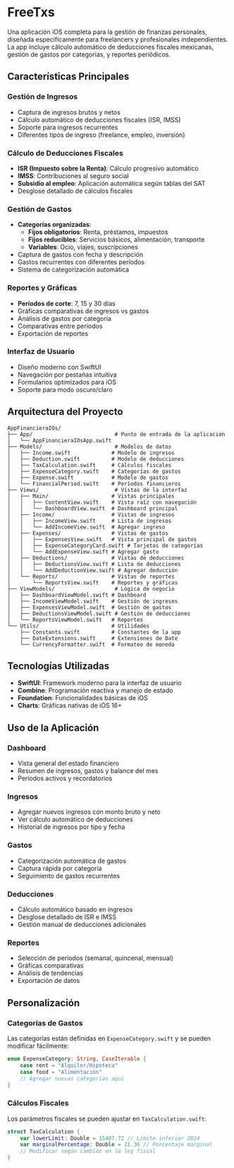 # FreeTxs 

Una aplicación iOS completa para la gestión de finanzas personales, diseñada específicamente para freelancers y profesionales independientes. La app incluye cálculo automático de deducciones fiscales mexicanas, gestión de gastos por categorías, y reportes periódicos.

##  Características Principales

### Gestión de Ingresos
- Captura de ingresos brutos y netos
- Cálculo automático de deducciones fiscales (ISR, IMSS)
- Soporte para ingresos recurrentes
- Diferentes tipos de ingreso (freelance, empleo, inversión)

###  Cálculo de Deducciones Fiscales
- **ISR (Impuesto sobre la Renta)**: Cálculo progresivo automático
- **IMSS**: Contribuciones al seguro social
- **Subsidio al empleo**: Aplicación automática según tablas del SAT
- Desglose detallado de cálculos fiscales

###  Gestión de Gastos
- **Categorías organizadas**:
  - **Fijos obligatorios**: Renta, préstamos, impuestos
  - **Fijos reducibles**: Servicios básicos, alimentación, transporte
  - **Variables**: Ocio, viajes, suscripciones
- Captura de gastos con fecha y descripción
- Gastos recurrentes con diferentes períodos
- Sistema de categorización automática

###  Reportes y Gráficas
- **Períodos de corte**: 7, 15 y 30 días
- Gráficas comparativas de ingresos vs gastos
- Análisis de gastos por categoría
- Comparativas entre períodos
- Exportación de reportes

###  Interfaz de Usuario
- Diseño moderno con SwiftUI
- Navegación por pestañas intuitiva
- Formularios optimizados para iOS
- Soporte para modo oscuro/claro

##  Arquitectura del Proyecto

```
AppFinancieraIOs/
├── App/                          # Punto de entrada de la aplicación
│   └── AppFinancieraIOsApp.swift
├── Models/                       # Modelos de datos
│   ├── Income.swift             # Modelo de ingresos
│   ├── Deduction.swift          # Modelo de deducciones
│   ├── TaxCalculation.swift     # Cálculos fiscales
│   ├── ExpenseCategory.swift    # Categorías de gastos
│   ├── Expense.swift            # Modelo de gastos
│   └── FinancialPeriod.swift    # Períodos financieros
├── Views/                        # Vistas de la interfaz
│   ├── Main/                    # Vistas principales
│   │   ├── ContentView.swift    # Vista raíz con navegación
│   │   └── DashboardView.swift  # Dashboard principal
│   ├── Income/                  # Vistas de ingresos
│   │   ├── IncomeView.swift     # Lista de ingresos
│   │   └── AddIncomeView.swift  # Agregar ingreso
│   ├── Expenses/                # Vistas de gastos
│   │   ├── ExpensesView.swift   # Vista principal de gastos
│   │   ├── ExpenseCategoryCard.swift # Tarjetas de categorías
│   │   └── AddExpenseView.swift # Agregar gasto
│   ├── Deductions/              # Vistas de deducciones
│   │   ├── DeductionsView.swift # Lista de deducciones
│   │   └── AddDeductionView.swift # Agregar deducción
│   └── Reports/                 # Vistas de reportes
│       └── ReportsView.swift    # Reportes y gráficas
├── ViewModels/                   # Lógica de negocio
│   ├── DashboardViewModel.swift # Dashboard
│   ├── IncomeViewModel.swift    # Gestión de ingresos
│   ├── ExpensesViewModel.swift  # Gestión de gastos
│   ├── DeductionsViewModel.swift # Gestión de deducciones
│   └── ReportsViewModel.swift   # Reportes
└── Utils/                       # Utilidades
    ├── Constants.swift          # Constantes de la app
    ├── DateExtensions.swift     # Extensiones de Date
    └── CurrencyFormatter.swift  # Formateo de moneda
```

##  Tecnologías Utilizadas

- **SwiftUI**: Framework moderno para la interfaz de usuario
- **Combine**: Programación reactiva y manejo de estado
- **Foundation**: Funcionalidades básicas de iOS
- **Charts**: Gráficas nativas de iOS 16+

##  Uso de la Aplicación

###  Dashboard
- Vista general del estado financiero
- Resumen de ingresos, gastos y balance del mes
- Períodos activos y recordatorios

###  Ingresos
- Agregar nuevos ingresos con monto bruto y neto
- Ver cálculo automático de deducciones
- Historial de ingresos por tipo y fecha

###  Gastos
- Categorización automática de gastos
- Captura rápida por categoría
- Seguimiento de gastos recurrentes

###  Deducciones
- Cálculo automático basado en ingresos
- Desglose detallado de ISR e IMSS
- Gestión manual de deducciones adicionales

###  Reportes
- Selección de períodos (semanal, quincenal, mensual)
- Gráficas comparativas
- Análisis de tendencias
- Exportación de datos

##  Personalización

### Categorías de Gastos
Las categorías están definidas en `ExpenseCategory.swift` y se pueden modificar fácilmente:

```swift
enum ExpenseCategory: String, CaseIterable {
    case rent = "Alquiler/Hipoteca"
    case food = "Alimentación"
    // Agregar nuevas categorías aquí
}
```

### Cálculos Fiscales
Los parámetros fiscales se pueden ajustar en `TaxCalculation.swift`:

```swift
struct TaxCalculation {
    var lowerLimit: Double = 15487.72 // Límite inferior 2024
    var marginalPercentage: Double = 21.36 // Porcentaje marginal
    // Modificar según cambios en la ley fiscal
}
